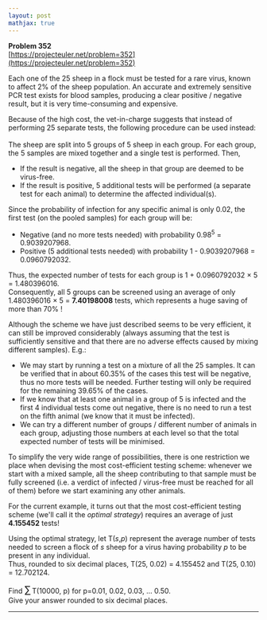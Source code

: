 ```yaml
---
layout: post
mathjax: true
---
```

**Problem 352**  
[https://projecteuler.net/problem=352](https://projecteuler.net/problem=352)

<p>
Each one of the 25 sheep in a flock must be tested for a rare virus, known to affect 2% of the sheep population.
An accurate and extremely sensitive PCR test exists for blood samples, producing a clear positive / negative result, but it is very time-consuming and expensive.
</p>

<p>
Because of the high cost, the vet-in-charge suggests that instead of performing 25 separate tests, the following procedure can be used instead:<br /><br />
The sheep are split into 5 groups of 5 sheep in each group. 
For each group, the 5 samples are mixed together and a single test is performed. Then,
</p><ul><li>If the result is negative, all the sheep in that group are deemed to be virus-free.</li>
<li>If the result is positive, 5 additional tests will be performed (a separate test for each animal) to determine the affected individual(s).</li>
</ul><p>
Since the probability of infection for any specific animal is only 0.02, the first test (on the pooled samples) for each group will be:
</p><ul><li>Negative (and no more tests needed) with probability 0.98<sup>5</sup> = 0.9039207968.</li>
<li>Positive (5 additional tests needed) with probability 1 - 0.9039207968 = 0.0960792032.</li>
</ul><p>
Thus, the expected number of tests for each group is 1 + 0.0960792032 × 5 = 1.480396016.<br />
Consequently, all 5 groups can be screened using an average of only 1.480396016 × 5 = <b>7.40198008</b> tests, which represents a huge saving of more than 70% !
</p>

<p>
Although the scheme we have just described seems to be very efficient, it can still be improved considerably (always assuming that the test is sufficiently sensitive and that there are no adverse effects caused by mixing different samples). E.g.:
</p><ul><li>We may start by running a test on a mixture of all the 25 samples. It can be verified that in about 60.35% of the cases this test will be negative, thus no more tests will be needed. Further testing will only be required for the remaining 39.65% of the cases.</li>
<li>If we know that at least one animal in a group of 5 is infected and the first 4 individual tests come out negative, there is no need to run a test on the fifth animal (we know that it must be infected).</li>
<li>We can try a different number of groups / different number of animals in each group, adjusting those numbers at each level so that the total expected number of tests will be minimised.</li>
</ul><p>
To simplify the very wide range of possibilities, there is one restriction we place when devising the most cost-efficient testing scheme: whenever we start with a mixed sample, all the sheep contributing to that sample must be fully screened (i.e. a verdict of infected / virus-free must be reached for all of them) before we start examining any other animals.
</p>
For the current example, it turns out that the most cost-efficient testing scheme (we'll call it the <i>optimal strategy</i>) requires an average of just <b>4.155452</b> tests!


<p>
Using the optimal strategy, let T(<var>s</var>,<var>p</var>) represent the average number of tests needed to screen a flock of <var>s</var> sheep for a virus having probability <var>p</var> to be present in any individual.<br />
Thus, rounded to six decimal places, T(25, 0.02) = 4.155452 and T(25, 0.10) = 12.702124.
</p>

<p>
Find <span style="font-size:larger;"><span style="font-size:larger;">∑</span></span> T(10000, p) for p=0.01, 0.02, 0.03, ... 0.50.<br />
Give your answer rounded to six decimal places.
</p>

---
